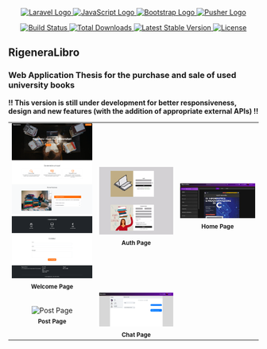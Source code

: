 <p align="center">
  <a href="https://laravel.com" target="_blank">
    <img src="https://raw.githubusercontent.com/laravel/art/master/logo-lockup/5%20SVG/2%20CMYK/1%20Full%20Color/laravel-logolockup-cmyk-red.svg" width="150" alt="Laravel Logo">
  </a>
  <a href="https://www.javascript.com" target="_blank">
    <img src="https://upload.wikimedia.org/wikipedia/commons/6/6a/JavaScript-logo.png" width="75" alt="JavaScript Logo">
  </a>
  <a href="https://getbootstrap.com" target="_blank">
    <img src="https://upload.wikimedia.org/wikipedia/commons/b/b2/Bootstrap_logo.svg" width="75" alt="Bootstrap Logo">
  </a>
  <a href="https://pusher.com" target="_blank">
    <img src="https://avatars.githubusercontent.com/u/739550?v=4" width="75" alt="Pusher Logo">
  </a>
</p>

<p align="center">
  <a href="https://github.com/laravel/framework/actions">
    <img src="https://github.com/laravel/framework/workflows/tests/badge.svg" alt="Build Status">
  </a>
  <a href="https://packagist.org/packages/laravel/framework">
    <img src="https://img.shields.io/packagist/dt/laravel/framework" alt="Total Downloads">
  </a>
  <a href="https://packagist.org/packages/laravel/framework">
    <img src="https://img.shields.io/packagist/v/laravel/framework" alt="Latest Stable Version">
  </a>
  <a href="https://packagist.org/packages/laravel/framework">
    <img src="https://img.shields.io/packagist/l/laravel/framework" alt="License">
  </a>
</p>

<h2>RigeneraLibro</h1>
    <h3>Web Application Thesis for the <span class="highlight">purchase</span> and <span class="highlight">sale</span> of used university books </h3> 
    <p>
        <strong>!! This version is still under development for better responsiveness, design and new features (with the addition of appropriate external APIs) !!</strong>
    </p>

<div align="center">
  <table>
    <tr>
      <td align="center">
        <img src="Img%20sito/Welcome.png" alt="Welcome Page" width="300"/><br />
        <sub><b>Welcome Page</b></sub>
      </td>
      <td align="center">
        <img src="Img%20sito/Auth.jpg" alt="Auth Page" width="300"/><br />
        <sub><b>Auth Page</b></sub>
      </td>
      <td align="center">
        <img src="Img%20sito/Home.png" alt="Home Page" width="300"/><br />
        <sub><b>Home Page</b></sub>
      </td>
    </tr>
    <tr>
      <td align="center">
        <img src="Img%20sito/Post-png" alt="Post Page" width="300"/><br />
        <sub><b>Post Page</b></sub>
      </td>
      <td align="center">
        <img src="Img%20sito/Chat.png" alt="Chat Page" width="300"/><br />
        <sub><b>Chat Page</b></sub>
      </td>
    </tr>
  </table>
</div>

